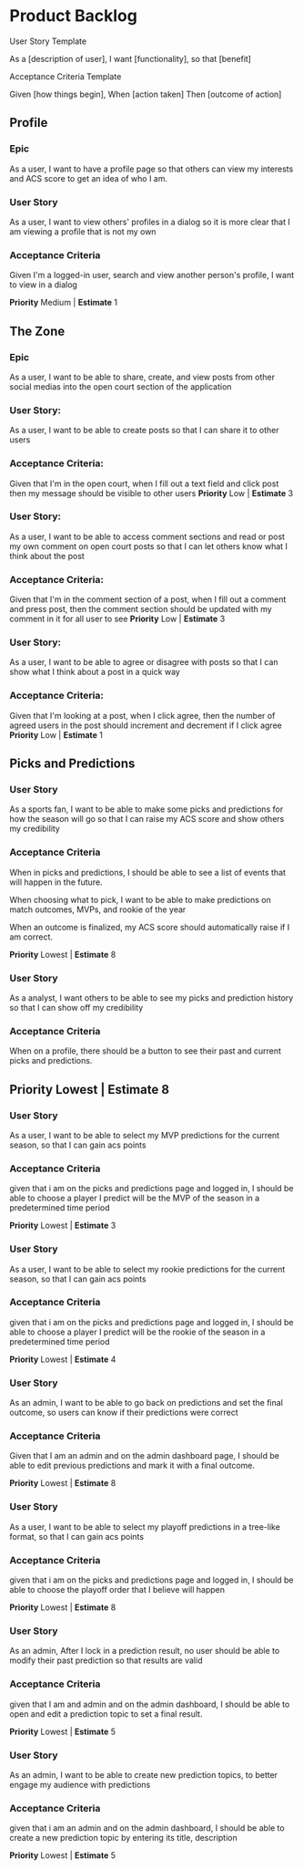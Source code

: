 # Product Backlog

User Story Template

As a [description of user], I want [functionality], so that [benefit]

Acceptance Criteria Template

Given [how things begin], When [action taken] Then [outcome of action]

## Profile

### Epic

As a user, I want to have a profile page so that others can view my interests and ACS score to get an idea of who I am.

### User Story

As a user, I want to view others' profiles in a dialog so it is more clear that I am viewing a profile that is not my own

### Acceptance Criteria

Given I'm a logged-in user, search and view another person's profile, I want to view in a dialog

**Priority** Medium | **Estimate** 1

## The Zone

### Epic

As a user, I want to be able to share, create, and view posts from other social medias into the open court section of the application

### User Story:

As a user, I want to be able to create posts so that I can share it to other users

### Acceptance Criteria:

Given that I'm in the open court, when I fill out a text field and click post then my message should be visible to other users
**Priority** Low | **Estimate** 3

### User Story:

As a user, I want to be able to access comment sections and read or post my own comment on open court posts so that I can let others know what I think about the post

### Acceptance Criteria:

Given that I'm in the comment section of a post, when I fill out a comment and press post, then the comment section should be updated with my comment in it for all user to see
**Priority** Low | **Estimate** 3

### User Story:

As a user, I want to be able to agree or disagree with posts so that I can show what I think about a post in a quick way

### Acceptance Criteria:

Given that I'm looking at a post, when I click agree, then the number of agreed users in the post should increment and decrement if I click agree
**Priority** Low | **Estimate** 1

## Picks and Predictions

### User Story

As a sports fan, I want to be able to make some picks and predictions for how the season will go so that I can raise my ACS score and show others my credibility

### Acceptance Criteria

When in picks and predictions, I should be able to see a list of events that will happen in the future.

When choosing what to pick, I want to be able to make predictions on match outcomes, MVPs, and rookie of the year

When an outcome is finalized, my ACS score should automatically raise if I am correct.

**Priority** Lowest | **Estimate** 8

### User Story

As a analyst, I want others to be able to see my picks and prediction history so that I can show off my credibility

### Acceptance Criteria

When on a profile, there should be a button to see their past and current picks and predictions.

## **Priority** Lowest | **Estimate** 8

### User Story

As a user, I want to be able to select my MVP predictions for the current season, so that I can gain acs points

### Acceptance Criteria

given that i am on the picks and predictions page and logged in, I should be able to choose a player I predict will be the MVP of the season in a predetermined time period

**Priority** Lowest | **Estimate** 3

### User Story

As a user, I want to be able to select my rookie predictions for the current season, so that I can gain acs points

### Acceptance Criteria

given that i am on the picks and predictions page and logged in, I should be able to choose a player I predict will be the rookie of the season in a predetermined time period

**Priority** Lowest | **Estimate** 4

### User Story

As an admin, I want to be able to go back on predictions and set the final outcome, so users can know if their predictions were correct

### Acceptance Criteria

Given that I am an admin and on the admin dashboard page, I should be able to edit previous predictions and mark it with a final outcome.

**Priority** Lowest | **Estimate** 8

### User Story

As a user, I want to be able to select my playoff predictions in a tree-like format, so that I can gain acs points

### Acceptance Criteria

given that i am on the picks and predictions page and logged in, I should be able to choose the playoff order that I believe will happen

**Priority** Lowest | **Estimate** 8

### User Story

As an admin, After I lock in a prediction result, no user should be able to modify their past prediction so that results are valid

### Acceptance Criteria

given that I am and admin and on the admin dashboard, I should be able to open and edit a prediction topic to set a final result.

**Priority** Lowest | **Estimate** 5

### User Story

As an admin, I want to be able to create new prediction topics, to better engage my audience with predictions

### Acceptance Criteria

given that i am an admin and on the admin dashboard, I should be able to create a new prediction topic by entering its title, description

**Priority** Lowest | **Estimate** 5
